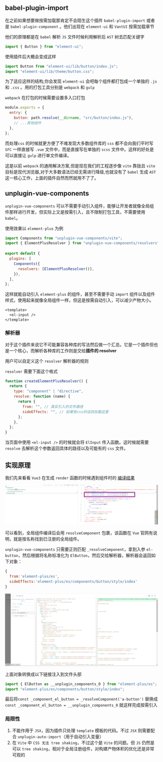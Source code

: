 ## babel-plugin-import

在之前如果想要做按需加载那肯定不会陌生这个插件 `babel-plugin-import` 或者是 `babel-plugin-component` 。他们出现在 `element-ui` 和 `VantUI` 按需加载章节

他们的原理都是在 `babel` 解析 `JS` 文件时候利用解析后 `AST` 树去匹配关键字

```js
import { Button } from "element-ui";
```

使用插件后大概会变成这样

```js
import Button from "element-ui/lib/button/index.js";
import "element-ui/lib/theme/button.css";
```

为了适应这样的结构,你会发现 `element-ui` 会吧每个组件都打包成一个单独的 `.js` 和 `.css` 。用的打包工具分别是 `webpack` 和 `gulp`

`webpack` 在打包的时候需要设置多入口打包

```js
module.exports = {
  entry: {
    button: path.resolve(__dirname, "src/button/index.js"),
    // ...其他组件
  },
};
```

而处理`css` 的时候就更方便了不难发现大多数组件库的 `css` 都不会向我们平时写 `SFC` 一样直接写 `.vue` 文件中，而是直接写在单独的 `scss` 文件中。这样的好处是可以直接让 `gulp` 进行单文件编译。

这是以前 `webpack` 的通用解决方案,但是现在我们的工程逐步像 `vite` 靠拢且 `vite` 目标是现代浏览器,对于大多数语法已经无需进行降级,也就没有了 `babel` 生成 `AST` 这一核心工作，上面的插件自然而然就用不了了。

## unplugin-vue-components

`unplugin-vue-components` 可以不需要手动引入组件，能够让开发者就像全局组件那样进行开发，但实际上又是按需引入，且不限制打包工具，不需要使用 `babel`。

使用效果以 `element-plus` 为例

```js
import Components from "unplugin-vue-components/vite";
import { ElementPlusResolver } from "unplugin-vue-components/resolvers";

export default {
  plugins: [
    Components({
      resolvers: [ElementPlusResolver()],
    }),
  ],
};
```

这样就能自动引入 `element-plus` 的组件，甚至不需要手动 `import` 组件以及组件样式，使用起来就像全局组件一样，但这是按需自动引入，可以减少产物大小。

```vue
<template>
  <el-input />
</template>
```

### 解析器

对于这个插件来说它不可能兼容各种库的写法然后做一个汇总。它是一个插件但也是一个核心，而解析各种库的工作则是交给**插件的 resolver**

用户可以自定义这个 `resolver` 解析器的规则

`resolver` 需要下面这个格式

```js
function createElementPlusResolver() {
  return {
    type: "component" | "directive",
    resolve: function (name) {
      return {
        from: "", // 真实引入的文件路径
        sideEffects: "", // 如果有css的话则加载这里
      };
    },
  };
}
```

当页面中使用 `<el-input />` 的时候就会将 `ElInput` 传入函数。这时候就需要 `resolve` 去解析这个参数返回具体的路径以及可能有的 `css` 文件。

## 实现原理

我们先来看看 `Vue3` 在生成 `render` 函数的时候遇到组件时的 [编译结果](https://play.vuejs.org/#eNp9kUFLwzAUx79KfJcqzA3ZbXQDlYF6UFHBSy6je+sy0yQkL7NQ+t19SVn1ILv1/X//l/7SdnDr3PQYERZQhsorRyIgRbeSRjXOehKd8LgTvdh524iCq4U00lTWBBJNqMUy8cviAbW24tN6vb0orqQpZ8NxfBAPhI3TG0KehCj3N6uuy8t9X854yqkyLpI4Xjd2i3opgbkERuVs3IYJUOBX71Q9PQRr2LpLuxIq2zil0b84UqwmYSEySWzDZt9POSMfcXLKqz1WX//kh9CmTMKrx4D+iBJGRhtfIw14/f6MLT+PkM2j5vYZ+IbB6pgch9pdNFvW/tPLto/52ytTf4R1S2jC6VJJNDX73JfA/+P+zNV/defTed6Tpof+B7x8phs=)

![Alt text](./imgs/1.png)

可以看到，全局组件编译后会用 `resolveComponent` 包裹，该函数在 `Vue` 官网有说明，就是按名称找到已注册的全局组件。

`unplugin-vue-components` 只需要正则匹配 `_resolveComponent`，拿到入参 `el-button`，然后根据将名称标准化为 `ElButton`，然后交给解析器，解析器会返回如下对象：

```js
{
  from:'element-plus/es',
  sideEffects:'element-plus/es/components/button/style/index'
}
```

![Alt text](./imgs/2.png)

上面对象转换成以下链接注入到文件头部

```js
import { ElButton as __unplugin_components_0 } from "element-plus/es";
import "element-plus/es/components/button/style/index";
```

最后将`const _component_el_button = _resolveComponent('a-button')` 替换成 `const _component_el_button = __unplugin_components_0` 就这样完成按需引入

### 局限性

1. 不能作用于 `JSX`，因为插件只处理 `template` 模板的代码。不过 `JSX` 则需要配合 `unplugin-auto-import`（用于自动引入变量）
2. 在 `Vite` 中 `CSS 无法 tree shaking`，不过这个是 `Vite` 的问题。但 `JS` 仍然是可以 `tree shaking`，相对于全局注册组件，对构建产物体积的优化还是非常可观的
